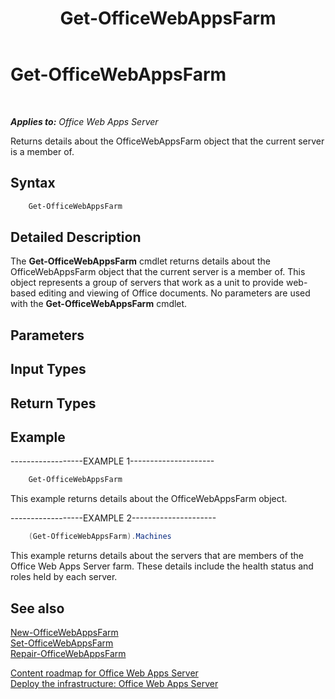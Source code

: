 ﻿---
title: Get-OfficeWebAppsFarm
TOCTitle: Get-OfficeWebAppsFarm
ms:assetid: 1f0704e1-a41d-40e6-a31b-08b1926ce811
ms:mtpsurl: https://technet.microsoft.com/en-us/library/JJ219434(v=office.15)
ms:contentKeyID: 48409055
ms.date: 07/25/2014
mtps_version: v=office.15
---

# Get-OfficeWebAppsFarm

 

_**Applies to:** Office Web Apps Server_


Returns details about the OfficeWebAppsFarm object that the current server is a member of.

## Syntax

```Powershell
    Get-OfficeWebAppsFarm
```

## Detailed Description

The **Get-OfficeWebAppsFarm** cmdlet returns details about the OfficeWebAppsFarm object that the current server is a member of. This object represents a group of servers that work as a unit to provide web-based editing and viewing of Office documents. No parameters are used with the **Get-OfficeWebAppsFarm** cmdlet.

## Parameters

## Input Types

## Return Types

## Example

\------------------EXAMPLE 1---------------------

```Powershell
    Get-OfficeWebAppsFarm
```

This example returns details about the OfficeWebAppsFarm object.

\------------------EXAMPLE 2---------------------

```Powershell
    (Get-OfficeWebAppsFarm).Machines
```

This example returns details about the servers that are members of the Office Web Apps Server farm. These details include the health status and roles held by each server.

## See also


[New-OfficeWebAppsFarm](new-officewebappsfarm.md)  
[Set-OfficeWebAppsFarm](set-officewebappsfarm.md)  
[Repair-OfficeWebAppsFarm](repair-officewebappsfarm.md)  


[Content roadmap for Office Web Apps Server](content-roadmap-for-office-web-apps-server.md)  
[Deploy the infrastructure: Office Web Apps Server](deploy-the-infrastructure-office-web-apps-server.md)  
  

[](deploy-the-infrastructure-office-web-apps-server.md)

